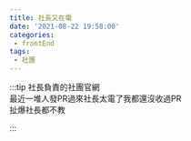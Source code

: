 ```yaml
---
title: 社長又在電
date: '2021-08-22 19:58:00'
categories:
 - frontEnd
tags:
 - 社團
---
```


:::tip
社長負責的社團官網\
最近一堆人發PR過來社長太電了我都還沒收過PR\
扯爆社長都不教

:::